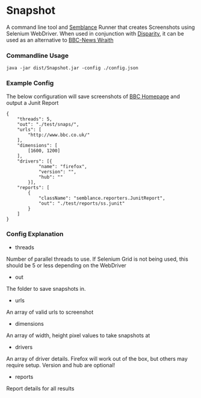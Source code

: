 Snapshot
=========

[1]: https://github.com/kylebalnave/semblance               "Semblance"
[2]: https://github.com/kylebalnave/disparity               "Disparity"
[3]: https://github.com/BBC-News/wraith                     "BBC-News Wraith"

A command line tool and [Semblance][1] Runner that creates Screenshots using Selenium WebDriver.
When used in conjunction with [Disparity][2], it can be used as an alternative to [BBC-News Wraith][3] 

### Commandline Usage

    java -jar dist/Snapshot.jar -config ./config.json

### Example Config

The below configuration will save screenshots of [BBC Homepage](http://www.bbc.co.uk/) and output a Junit Report

    {
        "threads": 5,
        "out": "./test/snaps/",
        "urls": [
            "http://www.bbc.co.uk/"
        ],
        "dimensions": [
            [1600, 1200]
        ],
        "drivers": [{
                "name": "firefox",
                "version": "",
                "hub": ""
            }],
        "reports": [
            {
                "className": "semblance.reporters.JunitReport",
                "out": "./test/reports/ss.junit"
            }
        ]
    }

### Config Explanation	

- threads

Number of parallel threads to use.  If Selenium Grid is not being used, this should be 5 or less depending on the WebDriver

- out

The folder to save snapshots in.

- urls

An array of valid urls to screenshot

- dimensions

An array of width, height pixel values to take snapshots at

- drivers

An array of driver details.  Firefox will work out of the box, but others may require setup.  Version and hub are optional!

- reports

Report details for all results
